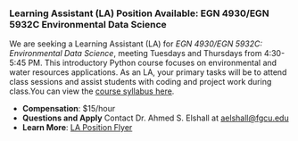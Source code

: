 ### Learning Assistant (LA) Position Available: EGN 4930/EGN 5932C Environmental Data Science

We are seeking a Learning Assistant (LA) for *EGN 4930/EGN 5932C: Environmental Data Science*, meeting Tuesdays and Thursdays from 4:30-5:45 PM. This introductory Python course focuses on environmental and water resources applications. As an LA, your primary tasks will be to attend class sessions and assist students with coding and project work during class.You can view the [course syllabus here](https://aselshall.github.io/eds/).

- **Compensation**: $15/hour
- **Questions and Apply** Contact Dr. Ahmed S. Elshall at [aelshall@fgcu.edu](mailto:aelshall@fgcu.edu)
- **Learn More**: [LA Position Flyer](https://tr.ee/gVBP5V4uoA)
